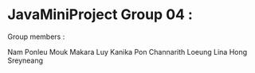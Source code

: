 # JavaMiniProject Group 04 :
Group members :

Nam Ponleu
Mouk Makara
Luy Kanika
Pon Channarith
Loeung Lina
Hong Sreyneang
